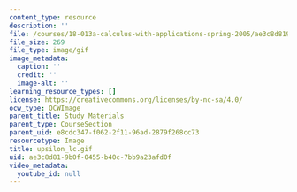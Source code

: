 ```yaml
---
content_type: resource
description: ''
file: /courses/18-013a-calculus-with-applications-spring-2005/ae3c8d819b0f0455b40c7bb9a23afd0f_upsilon_lc.gif
file_size: 269
file_type: image/gif
image_metadata:
  caption: ''
  credit: ''
  image-alt: ''
learning_resource_types: []
license: https://creativecommons.org/licenses/by-nc-sa/4.0/
ocw_type: OCWImage
parent_title: Study Materials
parent_type: CourseSection
parent_uid: e8cdc347-f062-2f11-96ad-2879f268cc73
resourcetype: Image
title: upsilon_lc.gif
uid: ae3c8d81-9b0f-0455-b40c-7bb9a23afd0f
video_metadata:
  youtube_id: null
---
```

